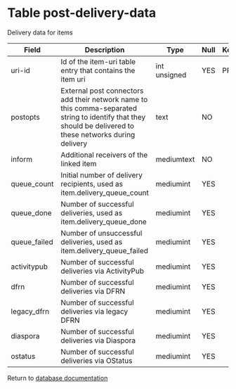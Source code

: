 Table post-delivery-data
===========
Delivery data for items

| Field | Description | Type | Null | Key | Default | Extra |
| ----- | ----------- | ---- | ---- | --- | ------- | ----- |
| uri-id | Id of the item-uri table entry that contains the item uri | int unsigned | YES | PRI |  |  |    
| postopts | External post connectors add their network name to this comma-separated string to identify that they should be delivered to these networks during delivery | text | NO |  |  |  |    
| inform | Additional receivers of the linked item | mediumtext | NO |  |  |  |    
| queue_count | Initial number of delivery recipients, used as item.delivery_queue_count | mediumint | YES |  | 0 |  |    
| queue_done | Number of successful deliveries, used as item.delivery_queue_done | mediumint | YES |  | 0 |  |    
| queue_failed | Number of unsuccessful deliveries, used as item.delivery_queue_failed | mediumint | YES |  | 0 |  |    
| activitypub | Number of successful deliveries via ActivityPub | mediumint | YES |  | 0 |  |    
| dfrn | Number of successful deliveries via DFRN | mediumint | YES |  | 0 |  |    
| legacy_dfrn | Number of successful deliveries via legacy DFRN | mediumint | YES |  | 0 |  |    
| diaspora | Number of successful deliveries via Diaspora | mediumint | YES |  | 0 |  |    
| ostatus | Number of successful deliveries via OStatus | mediumint | YES |  | 0 |  |    

Return to [database documentation](help/database)
